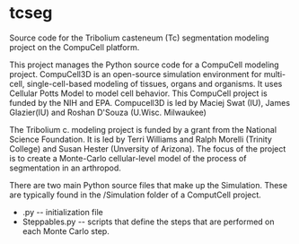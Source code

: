 tcseg
=====

Source code for the Tribolium casteneum (Tc) segmentation modeling project on the CompuCell platform.

This project manages the Python source code for a CompuCell modeling project. CompuCell3D is an open-source simulation environment for multi-cell, single-cell-based modeling of tissues, organs and organisms.  It uses Cellular Potts Model to model cell behavior.  This CompuCell project is funded by the NIH and EPA.  Compucell3D is led by Maciej Swat (IU), James Glazier(IU) and Roshan D'Souza (U.Wisc. Milwaukee)

The Tribolium c. modeling project is funded by a grant from the National Science Foundation. It is led by Terri Williams and Ralph Morelli (Trinity College) and Susan Hester (Unversity of Arizona).  The focus of the project is to create a Monte-Carlo cellular-level model of the process of segmentation in an arthropod. 

There are two main Python source files that make up the Simulation.  These are typically found in the /Simulation folder of a ComputCell project.
 
 *  <projectname>.py -- initialization file
 *  <projectname>Steppables.py -- scripts that define the steps that are performed on each Monte Carlo step.
 
